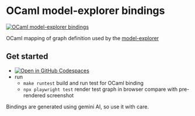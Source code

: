 # OCaml model-explorer bindings

[![OCaml model-explorer bindings](https://github.com/TheCBaH/ocaml-model-explorer/actions/workflows/build.yml/badge.svg?branch=main)](https://github.com/TheCBaH/ocaml-model-explorer/actions/workflows/build.yml)

OCaml mapping of graph definition used by the [model-explorer](https://github.com/google-ai-edge/model-explorer)

## Get started
* [![Open in GitHub Codespaces](https://github.com/codespaces/badge.svg)](https://github.com/codespaces/new?hide_repo_select=true&ref=master&repo=965808224)
* run
  * `make runtest` build and run test for OCaml binding
  * `npx playwright test` render test graph in browser compare with pre-rendered screenshot

Bindings are generated using gemini AI, so use it with care.
